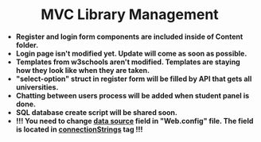 <div><h1 align="center">MVC Library Management</h1></div>

- **Register and login form components are included inside of Content folder.**
- **Login page isn't modified yet. Update will come as soon as possible.**
- **Templates from w3schools aren't modified. Templates are staying how they look like when they are taken.**
- **"select-option" struct in register form will be filled by API that gets all universities.**
- **Chatting between users process will be added when student panel is done.**
- **SQL database create script will be shared soon.**
- **!!! You need to change <ins>data source</ins> field in "Web.config" file. The field is located in <ins> connectionStrings</ins> tag !!!**


